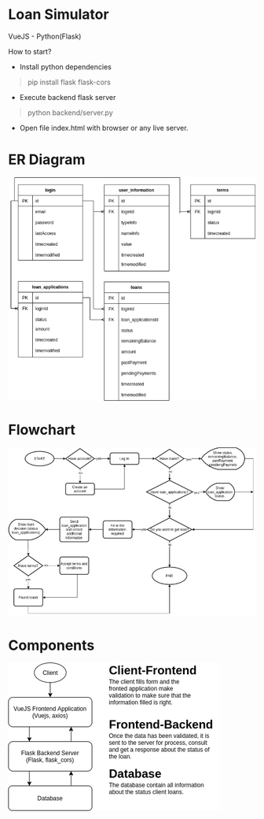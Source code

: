 # Loan Simulator
VueJS - Python(Flask)

How to start?
- Install python dependencies
>pip install flask flask-cors 

- Execute backend flask server
>python backend/server.py

- Open file index.html with browser or any live server.

# ER Diagram
<img src="https://github.com/JoseGomezTrader/lendingfront_loansimulator/blob/main/ER.png">

# Flowchart
<img src="https://github.com/JoseGomezTrader/lendingfront_loansimulator/blob/main/Flowchart.png">

# Components
<img src="https://github.com/JoseGomezTrader/lendingfront_loansimulator/blob/main/components.png">
